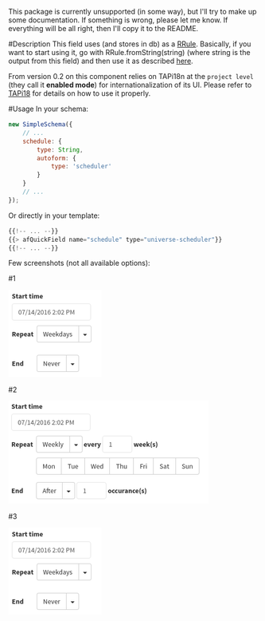 This package is currently unsupported (in some way), but I'll try to make up some documentation. If something is wrong, please let me know. If everything will be all right, then I'll copy it to the README.

#Description
This field uses (and stores in db) as a [RRule](https://github.com/aramk/rrule/). Basically, if you want to start using it, go with RRule.fromString(string) (where string is the output from this field) and then use it as described [here](https://github.com/aramk/rrule/#occurrence-retrieval-methods).

From version 0.2 on this component relies on TAPi18n at the `project level` (they call it **enabled mode**) for internationalization of its UI. Please refer to [TAPi18](https://github.com/TAPevents/tap-i18n) for details on how to use it properly.

#Usage
In your schema:

```javascript
new SimpleSchema({
    // ...
    schedule: {
        type: String,
        autoform: {
            type: 'scheduler'
        }
    }
    // ...
});
```
Or directly in your template:

```javascript
{{!-- ... --}}
{{> afQuickField name="schedule" type="universe-scheduler"}}
{{!-- ... --}}
```

Few screenshots (not all available options):

#1

![Screenshot 1](https://github.com/ecarlotti/meteor-autoform-scheduler/blob/master/screenshots/screnshot1.png)

#2

![Screenshot 2](https://github.com/ecarlotti/meteor-autoform-scheduler/blob/master/screenshots/screnshot2.png)

#3

![Screenshot 3](https://github.com/ecarlotti/meteor-autoform-scheduler/blob/master/screenshots/screnshot1.png)
